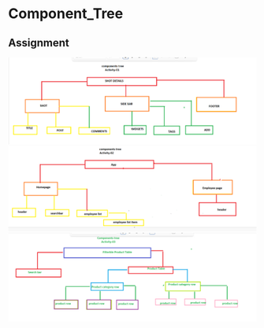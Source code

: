 # Component_Tree
## Assignment

<!-- ![Alt text](https://assets.digitalocean.com/articles/alligator/boo.svg "a title") -->

![Alt text](/1.png "a title")
![Alt text](/2.png "a title")
![Alt text](/3.png "a title")
